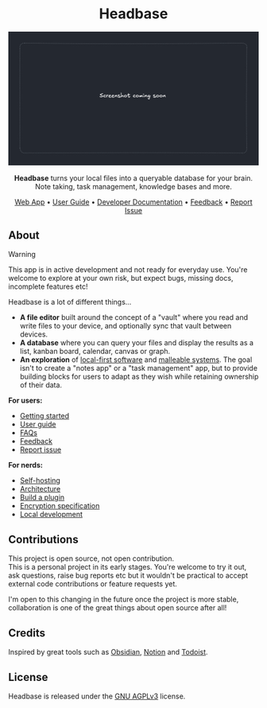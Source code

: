 <h1 align="center">Headbase</h1>

![](docs/screenshot.png)

<p align="center"><strong>Headbase</strong> turns your local files into a queryable database for your brain. Note taking, task management, knowledge bases and more.</p>

<p align="center">
  <a href="https://headbase.app">Web App</a> •
  <a href="/docs/user-guide">User Guide</a> •
  <a href="/docs/developer">Developer Documentation</a> •
  <a href="#">Feedback</a> •
  <a href="https://github.com/headbase-app/headbase/issues">Report Issue</a>
</p>

## About
> [!WARNING]
> This app is in active development and not ready for everyday use. You're welcome to explore at your own risk, but expect bugs, missing docs, incomplete features etc!

Headbase is a lot of different things...
- **A file editor** built around the concept of a "vault" where you read and write files to your device, and optionally sync that vault between devices.
- **A database** where you can query your files and display the results as a list, kanban board, calendar, canvas or graph.
- **An exploration** of [local-first software](https://www.inkandswitch.com/essay/local-first) and [malleable systems](https://malleable.systems). The goal isn't to create a "notes app" or a "task management" app, but to provide building blocks for users to adapt as they wish while retaining ownership of their data.

**For users:**
- [Getting started](docs/user-guide/getting-started/README.md)
- [User guide](docs/user-guide/README.md)
- [FAQs](docs/user-guide/FAQs.md)
- [Feedback](https://github.com/headbase-app/headbase/issues)
- [Report issue](https://github.com/headbase-app/headbase/issues)

**For nerds:**
- [Self-hosting](docs/developer/self-hosting/README.md)
- [Architecture](docs/developer/architecture/README.md)
- [Build a plugin](docs/developer/plugins/README.md)
- [Encryption specification](docs/developer/specs/encryption/v1.md)
- [Local development](docs/developer/setup/README.md)

## Contributions
This project is open source, not open contribution.  
This is a personal project in its early stages. You're welcome to try it out, ask questions, raise bug reports etc but
it wouldn't be practical to accept external code contributions or feature requests yet.

I'm open to this changing in the future once the project is more stable, collaboration is one of the great things about open source after all!

## Credits
Inspired by great tools such as [Obsidian](https://obsidian.md/), [Notion](https://www.notion.com/) and [Todoist](https://www.todoist.com/).

## License
Headbase is released under the [GNU AGPLv3](https://choosealicense.com/licenses/agpl-3.0/) license.  
